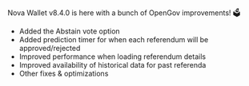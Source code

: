 Nova Wallet v8.4.0 is here with a bunch of OpenGov improvements! 🗳️

* Added the Abstain vote option 
* Added prediction timer for when each referendum will be approved/rejected
* Improved performance when loading referendum details
* Improved availability of historical data for past referenda
* Other fixes & optimizations